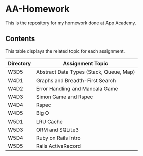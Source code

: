 # AA-Homework
This is the repository for my homework done at App Academy.

## Contents
This table displays the related topic for each assignment.

Directory | Assignment Topic
--- | ---
W3D5 | Abstract Data Types (Stack, Queue, Map)
W4D1 | Graphs and Breadth-First Search
W4D2 | Error Handling and Mancala Game
W4D3 | Simon Game and Rspec
W4D4 | Rspec
W4D5 | Big O
W5D1 | LRU Cache
W5D3 | ORM and SQLite3
W5D4 | Ruby on Rails Intro
W5D5 | Rails ActiveRecord
